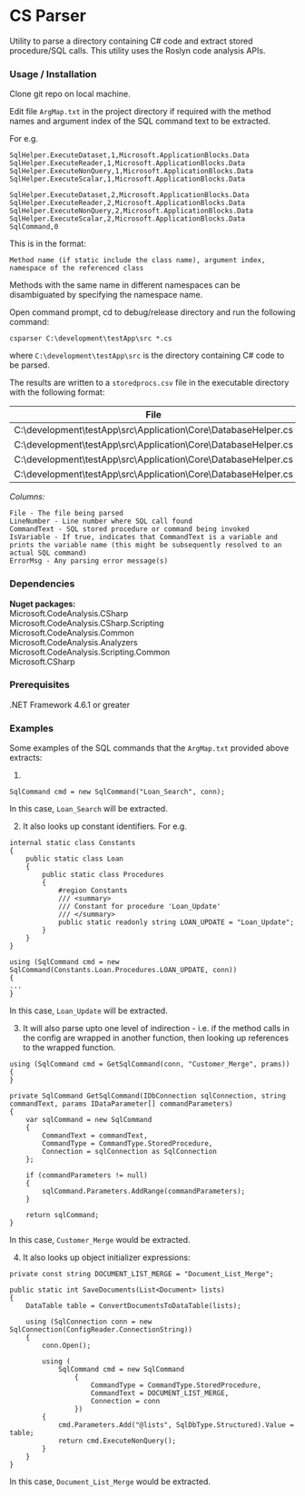 # CS Parser

Utility to parse a directory containing C# code and extract stored procedure/SQL calls. This utility uses the Roslyn code analysis APIs.

### Usage / Installation

Clone git repo on local machine.

Edit file `ArgMap.txt` in the project directory if required with the method names and argument index of the SQL command text to be extracted.  

For e.g.

```
SqlHelper.ExecuteDataset,1,Microsoft.ApplicationBlocks.Data
SqlHelper.ExecuteReader,1,Microsoft.ApplicationBlocks.Data
SqlHelper.ExecuteNonQuery,1,Microsoft.ApplicationBlocks.Data
SqlHelper.ExecuteScalar,1,Microsoft.ApplicationBlocks.Data

SqlHelper.ExecuteDataset,2,Microsoft.ApplicationBlocks.Data
SqlHelper.ExecuteReader,2,Microsoft.ApplicationBlocks.Data
SqlHelper.ExecuteNonQuery,2,Microsoft.ApplicationBlocks.Data
SqlHelper.ExecuteScalar,2,Microsoft.ApplicationBlocks.Data
SqlCommand,0
```

This is in the format:

```
Method name (if static include the class name), argument index, namespace of the referenced class
```
Methods with the same name in different namespaces can be disambiguated by specifying the namespace name.


Open command prompt, cd to debug/release directory and run the following command:

```
csparser C:\development\testApp\src *.cs
```

where `C:\development\testApp\src` is the directory containing C# code to be parsed.


The results are written to a `storedprocs.csv` file in the executable directory with the following format:


|File|LineNumber|CommandText|IsVariable|ErrorMsg|
|---|---|---|---|---|
|C:\development\testApp\src\Application\Core\DatabaseHelper.cs|531|usp_site_get_loan_data|False||
|C:\development\testApp\src\Application\Core\DatabaseHelper.cs|814|Loan_Search|False||
|C:\development\testApp\src\Application\Core\DatabaseHelper.cs|850|Loan_Update|False||
|C:\development\testApp\src\Application\Core\DatabaseHelper.cs|907|Loan_Create|False||


*Columns:*
```
File - The file being parsed
LineNumber - Line number where SQL call found
CommandText - SQL stored procedure or command being invoked
IsVariable - If true, indicates that CommandText is a variable and prints the variable name (this might be subsequently resolved to an actual SQL command)
ErrorMsg - Any parsing error message(s)
```


### Dependencies
**Nuget packages:**  
Microsoft.CodeAnalysis.CSharp  
Microsoft.CodeAnalysis.CSharp.Scripting    
Microsoft.CodeAnalysis.Common  
Microsoft.CodeAnalysis.Analyzers  
Microsoft.CodeAnalysis.Scripting.Common  
Microsoft.CSharp  

### Prerequisites
.NET Framework 4.6.1 or greater

 
### Examples

Some examples of the SQL commands that the `ArgMap.txt` provided above extracts:

1. 
```
SqlCommand cmd = new SqlCommand("Loan_Search", conn);

```

In this case, `Loan_Search` will be extracted.


2. It also looks up constant identifiers. For e.g.

```
internal static class Constants
{
	public static class Loan
	{
		public static class Procedures
		{
			#region Constants
			/// <summary>
			/// Constant for procedure 'Loan_Update'
			/// </summary>
			public static readonly string LOAN_UPDATE = "Loan_Update";
		}
	}	
}

using (SqlCommand cmd = new SqlCommand(Constants.Loan.Procedures.LOAN_UPDATE, conn))
{
...
}
```

In this case, `Loan_Update` will be extracted.


3. It will also parse upto one level of indirection - i.e. if the method calls in the config are wrapped in another function, then looking up references to the wrapped function.


```
using (SqlCommand cmd = GetSqlCommand(conn, "Customer_Merge", prams))
{
}

private SqlCommand GetSqlCommand(IDbConnection sqlConnection, string commandText, params IDataParameter[] commandParameters)
{
	var sqlCommand = new SqlCommand
	{
		CommandText = commandText,
		CommandType = CommandType.StoredProcedure,
		Connection = sqlConnection as SqlConnection
	};

	if (commandParameters != null)
	{
		sqlCommand.Parameters.AddRange(commandParameters);
	}

	return sqlCommand;
}
```		

In this case, `Customer_Merge` would be extracted.


4. It also looks up object initializer expressions:


```
private const string DOCUMENT_LIST_MERGE = "Document_List_Merge";

public static int SaveDocuments(List<Document> lists)
{
	DataTable table = ConvertDocumentsToDataTable(lists);

	using (SqlConnection conn = new SqlConnection(ConfigReader.ConnectionString))
	{
		conn.Open();

		using (
			SqlCommand cmd = new SqlCommand
				{
					CommandType = CommandType.StoredProcedure,
					CommandText = DOCUMENT_LIST_MERGE,
					Connection = conn
				})
		{
			cmd.Parameters.Add("@lists", SqlDbType.Structured).Value = table;
			return cmd.ExecuteNonQuery();
		}
	}
}
```

In this case, `Document_List_Merge` would be extracted.